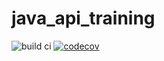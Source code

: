 # java_api_training
![build ci](https://github.com/taugat/maven_training/actions/workflows/build.yml/badge.svg) [![codecov](https://codecov.io/gh/taugat/maven_training/branch/main/graph/badge.svg)](https://codecov.io/gh/taugat/maven_training)
